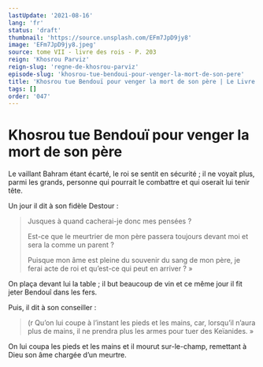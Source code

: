 ```yaml
---
lastUpdate: '2021-08-16'
lang: 'fr'
status: 'draft'
thumbnail: 'https://source.unsplash.com/EFm7JpD9jy8'
image: 'EFm7JpD9jy8.jpeg'
source: tome VII - livre des rois - P. 203
reign: 'Khosrou Parviz'
reign-slug: 'regne-de-khosrou-parviz'
episode-slug: 'khosrou-tue-bendoui-pour-venger-la-mort-de-son-pere'
title: 'Khosrou tue Bendouï pour venger la mort de son père | Le Livre des Rois | Shâhnâmeh'
tags: []
order: '047'
---
```


<!-- LTeX: language=fr -->

# Khosrou tue Bendouï pour venger la mort de son père

Le vaillant Bahram étant écarté, le roi se sentit en sécurité ; il ne voyait plus, parmi les grands, personne qui pourrait le combattre et qui oserait lui tenir tête.

Un jour il dit à son fidèle Destour :

> Jusques à quand cacherai-je donc mes pensées ?
>
> Est-ce que le meurtrier de mon père passera toujours devant moi et sera la comme un parent ?
>
> Puisque mon âme est pleine du souvenir du sang de mon père, je ferai acte de roi et qu’est-ce qui peut en arriver ? »

On plaça devant lui la table ; il but beaucoup de vin et ce même jour il fit jeter Bendouî dans les fers.

Puis, il dit à son conseiller :

> (r Qu’on lui coupe à l’instant les pieds et les mains, car, lorsqu’il n’aura plus de mains, il ne prendra plus les armes pour tuer des Keïanides. »

On lui coupa les pieds et les mains et il mourut sur-le-champ, remettant à Dieu son âme chargée d’un meurtre.
